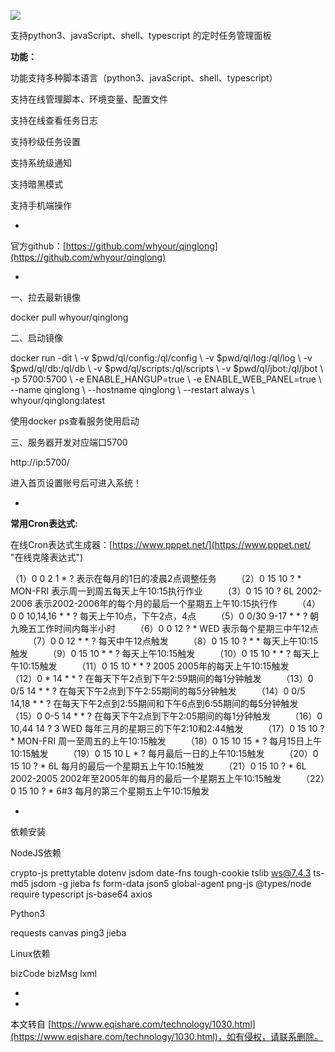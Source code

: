 ![](https://user-images.githubusercontent.com/22700758/191449379-f9f56204-0e31-4a16-be5a-331f52696a73.png)

支持python3、javaScript、shell、typescript 的定时任务管理面板

**功能：**

功能支持多种脚本语言（python3、javaScript、shell、typescript）

支持在线管理脚本、环境变量、配置文件

支持在线查看任务日志

支持秒级任务设置

支持系统级通知

支持暗黑模式

支持手机端操作

-

官方github：[https://github.com/whyour/qinglong](https://github.com/whyour/qinglong)

-

一、拉去最新镜像

docker pull whyour/qinglong

二、启动镜像

docker run -dit \\ -v $pwd/ql/config:/ql/config \\ -v $pwd/ql/log:/ql/log \\ -v $pwd/ql/db:/ql/db \\ -v $pwd/ql/scripts:/ql/scripts \\ -v $pwd/ql/jbot:/ql/jbot \\ -p 5700:5700 \\ -e ENABLE\_HANGUP=true \\ -e ENABLE\_WEB\_PANEL=true \\ --name qinglong \\ --hostname qinglong \\ --restart always \\ whyour/qinglong:latest

使用docker ps查看服务使用启动

三、服务器开发对应端口5700

http://ip:5700/

进入首页设置账号后可进入系统！

-

**常用Cron表达式:**

在线Cron表达式生成器：[https://www.pppet.net/](https://www.pppet.net/ "在线克隆表达式")

 （1）0 0 2 1 \* ? 表示在每月的1日的凌晨2点调整任务   （2）0 15 10 ? \* MON-FRI 表示周一到周五每天上午10:15执行作业   （3）0 15 10 ? 6L 2002-2006 表示2002-2006年的每个月的最后一个星期五上午10:15执行作   （4）0 0 10,14,16 \* \* ? 每天上午10点，下午2点，4点   （5）0 0/30 9-17 \* \* ? 朝九晚五工作时间内每半小时   （6）0 0 12 ? \* WED 表示每个星期三中午12点   （7）0 0 12 \* \* ? 每天中午12点触发   （8）0 15 10 ? \* \* 每天上午10:15触发   （9）0 15 10 \* \* ? 每天上午10:15触发   （10）0 15 10 \* \* ? 每天上午10:15触发   （11）0 15 10 \* \* ? 2005 2005年的每天上午10:15触发   （12）0 \* 14 \* \* ? 在每天下午2点到下午2:59期间的每1分钟触发   （13）0 0/5 14 \* \* ? 在每天下午2点到下午2:55期间的每5分钟触发   （14）0 0/5 14,18 \* \* ? 在每天下午2点到2:55期间和下午6点到6:55期间的每5分钟触发   （15）0 0-5 14 \* \* ? 在每天下午2点到下午2:05期间的每1分钟触发   （16）0 10,44 14 ? 3 WED 每年三月的星期三的下午2:10和2:44触发   （17）0 15 10 ? \* MON-FRI 周一至周五的上午10:15触发   （18）0 15 10 15 \* ? 每月15日上午10:15触发   （19）0 15 10 L \* ? 每月最后一日的上午10:15触发   （20）0 15 10 ? \* 6L 每月的最后一个星期五上午10:15触发   （21）0 15 10 ? \* 6L 2002-2005 2002年至2005年的每月的最后一个星期五上午10:15触发   （22）0 15 10 ? \* 6#3 每月的第三个星期五上午10:15触发

-

依赖安装

NodeJS依赖

crypto-js prettytable dotenv jsdom date-fns tough-cookie tslib ws@7.4.3 ts-md5 jsdom -g jieba fs form-data json5 global-agent png-js @types/node require typescript js-base64 axios

Python3

requests canvas ping3 jieba

Linux依赖

bizCode bizMsg lxml

-

-

本文转自 [https://www.eqishare.com/technology/1030.html](https://www.eqishare.com/technology/1030.html)，如有侵权，请联系删除。